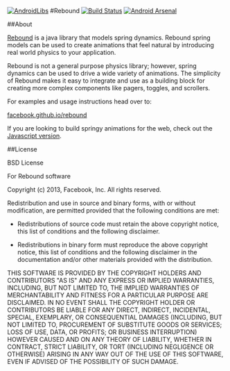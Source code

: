 [![AndroidLibs](https://img.shields.io/badge/AndroidLibs-rebound-brightgreen.svg?style=flat)](https://www.android-libs.com/lib/rebound?utm_source=github-badge&utm_medium=github-badge&utm_campaign=github-badge)
			#Rebound 
[![Build Status](https://travis-ci.org/facebook/rebound.png?branch=master)](https://travis-ci.org/facebook/rebound) 
[![Android Arsenal](https://img.shields.io/badge/Android%20Arsenal-Rebound-blue.svg?style=flat)](https://android-arsenal.com/details/1/30)

##About

<a href="http://facebook.github.io/rebound">Rebound</a> is a java library that
models spring dynamics. Rebound spring models can be used to create animations
that feel natural by introducing real world physics to your application.

Rebound is not a general purpose physics library; however, spring dynamics
can be used to drive a wide variety of animations. The simplicity of Rebound
makes it easy to integrate and use as a building block for creating more
complex components like pagers, toggles, and scrollers.

For examples and usage instructions head over to:

[facebook.github.io/rebound](http://facebook.github.io/rebound)

If you are looking to build springy animations for the web, check out the [Javascript version](https://github.com/facebook/rebound-js).

##License

BSD License

For Rebound software

Copyright (c) 2013, Facebook, Inc.
All rights reserved.

Redistribution and use in source and binary forms, with or without
modification, are permitted provided that the following conditions are met:

* Redistributions of source code must retain the above copyright notice,
this list of conditions and the following disclaimer.

* Redistributions in binary form must reproduce the above copyright notice,
this list of conditions and the following disclaimer in the documentation
and/or other materials provided with the distribution.

THIS SOFTWARE IS PROVIDED BY THE COPYRIGHT HOLDERS AND CONTRIBUTORS "AS IS"
AND ANY EXPRESS OR IMPLIED WARRANTIES, INCLUDING, BUT NOT LIMITED TO, THE
IMPLIED WARRANTIES OF MERCHANTABILITY AND FITNESS FOR A PARTICULAR PURPOSE
ARE DISCLAIMED. IN NO EVENT SHALL THE COPYRIGHT HOLDER OR CONTRIBUTORS BE
LIABLE FOR ANY DIRECT, INDIRECT, INCIDENTAL, SPECIAL, EXEMPLARY, OR
CONSEQUENTIAL DAMAGES (INCLUDING, BUT NOT LIMITED TO, PROCUREMENT OF
SUBSTITUTE GOODS OR SERVICES; LOSS OF USE, DATA, OR PROFITS; OR BUSINESS
INTERRUPTION) HOWEVER CAUSED AND ON ANY THEORY OF LIABILITY, WHETHER IN
CONTRACT, STRICT LIABILITY, OR TORT (INCLUDING NEGLIGENCE OR OTHERWISE)
ARISING IN ANY WAY OUT OF THE USE OF THIS SOFTWARE, EVEN IF ADVISED OF THE
POSSIBILITY OF SUCH DAMAGE.
